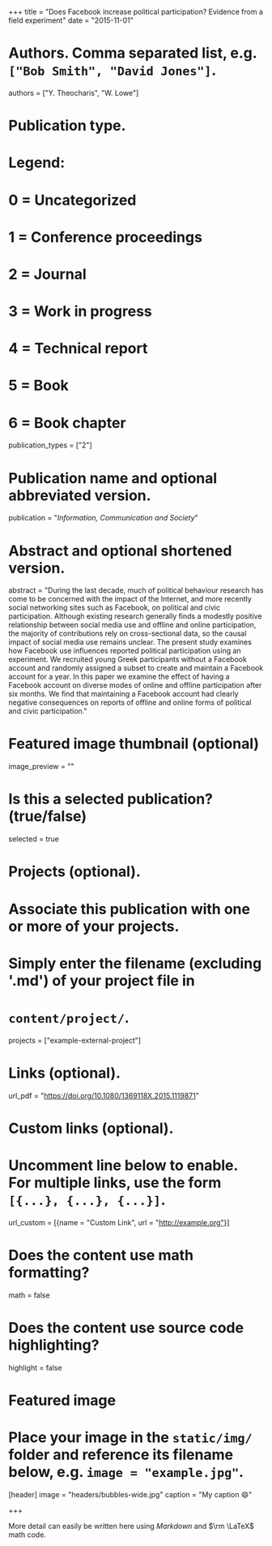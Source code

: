 +++
title = "Does Facebook increase political participation? Evidence from a field experiment"
date = "2015-11-01"

# Authors. Comma separated list, e.g. `["Bob Smith", "David Jones"]`.
authors = ["Y. Theocharis", "W. Lowe"]

# Publication type.
# Legend:
# 0 = Uncategorized
# 1 = Conference proceedings
# 2 = Journal
# 3 = Work in progress
# 4 = Technical report
# 5 = Book
# 6 = Book chapter
publication_types = ["2"]

# Publication name and optional abbreviated version.
publication = "*Information, Communication and Society*"

# Abstract and optional shortened version.
abstract = "During the last decade, much of political behaviour research has come to be concerned with the impact of the Internet, and more recently social networking sites such as Facebook, on political and civic participation. Although existing research generally finds a modestly positive relationship between social media use and offline and online participation, the majority of contributions rely on cross-sectional data, so the causal impact of social media use remains unclear. The present study examines how Facebook use influences reported political participation using an experiment. We recruited young Greek participants without a Facebook account and randomly assigned a subset to create and maintain a Facebook account for a year. In this paper we examine the effect of having a Facebook account on diverse modes of online and offline participation after six months. We find that maintaining a Facebook account had clearly negative consequences on reports of offline and online forms of political and civic participation."

# Featured image thumbnail (optional)
image_preview = ""

# Is this a selected publication? (true/false)
selected = true

# Projects (optional).
#   Associate this publication with one or more of your projects.
#   Simply enter the filename (excluding '.md') of your project file in 
# `content/project/`.
projects = ["example-external-project"]

# Links (optional).
url_pdf = "https://doi.org/10.1080/1369118X.2015.1119871"

# Custom links (optional).
#   Uncomment line below to enable. For multiple links, use the form `[{...}, {...}, {...}]`.
url_custom = [{name = "Custom Link", url = "http://example.org"}]

# Does the content use math formatting?
math = false

# Does the content use source code highlighting?
highlight = false

# Featured image
# Place your image in the `static/img/` folder and reference its filename below, e.g. `image = "example.jpg"`.
[header]
image = "headers/bubbles-wide.jpg"
caption = "My caption :smile:"

+++

More detail can easily be written here using *Markdown* and $\rm \LaTeX$ math code.
